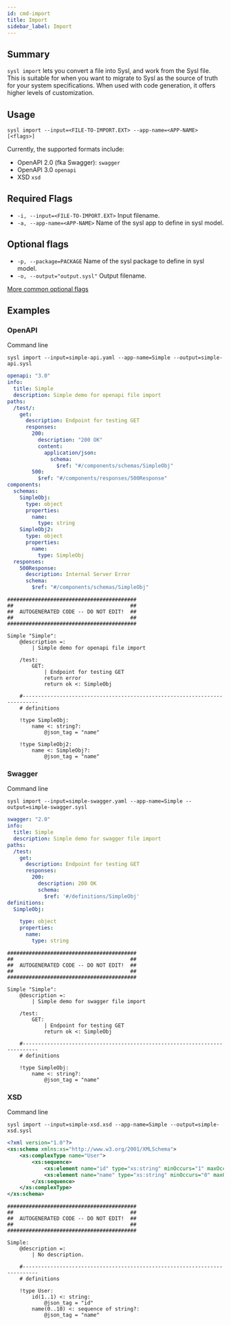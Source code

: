 ```yaml
---
id: cmd-import
title: Import
sidebar_label: Import
---
```


## Summary

`sysl import` lets you convert a file into Sysl, and work from the Sysl file. This is suitable for when you want to migrate to Sysl as the source of truth for your system specifications. When used with code generation, it offers higher levels of customization.

## Usage

```
sysl import --input=<FILE-TO-IMPORT.EXT> --app-name=<APP-NAME> [<flags>]
```

Currently, the supported formats include:

- OpenAPI 2.0 (fka Swagger): `swagger`
- OpenAPI 3.0 `openapi`
- XSD `xsd`

## Required Flags

- `-i, --input=<FILE-TO-IMPORT.EXT>` Input filename.
- `-a, --app-name=<APP-NAME>` Name of the sysl app to define in sysl model.

## Optional flags

- `-p, --package=PACKAGE` Name of the sysl package to define in sysl model.
- `-o, --output="output.sysl"` Output filename.

[More common optional flags](common-flags)

## Examples

### OpenAPI

Command line

```
sysl import --input=simple-api.yaml --app-name=Simple --output=simple-api.sysl
```

```yaml title="Input OpenAPI file: simple-api.yaml"
openapi: "3.0"
info:
  title: Simple
  description: Simple demo for openapi file import
paths:
  /test/:
    get:
      description: Endpoint for testing GET     
      responses:
        200:
          description: "200 OK"
          content:
            application/json:
              schema:
                $ref: "#/components/schemas/SimpleObj"
        500:
          $ref: "#/components/responses/500Response"
components:
  schemas:
    SimpleObj:
      type: object
      properties:
        name:
          type: string
    SimpleObj2:
      type: object
      properties:
        name:
          type: SimpleObj
  responses:
    500Response:
      description: Internal Server Error
      schema:
        $ref: "#/components/schemas/SimpleObj"
```

```sysl title="Output Sysl file: simple-api.sysl"
##########################################
##                                      ##
##  AUTOGENERATED CODE -- DO NOT EDIT!  ##
##                                      ##
##########################################

Simple "Simple":
    @description =:
        | Simple demo for openapi file import

    /test:
        GET:
            | Endpoint for testing GET
            return error
            return ok <: SimpleObj

    #---------------------------------------------------------------------------
    # definitions

    !type SimpleObj:
        name <: string?:
            @json_tag = "name"

    !type SimpleObj2:
        name <: SimpleObj?:
            @json_tag = "name"
```

### Swagger

Command line

```
sysl import --input=simple-swagger.yaml --app-name=Simple --output=simple-swagger.sysl
```

```yaml title="Input Swagger file: simple-swagger.yaml"
swagger: "2.0"
info:
  title: Simple
  description: Simple demo for swagger file import
paths:
  /test:
    get:
      description: Endpoint for testing GET    
      responses:
        200:
          description: 200 OK
          schema:
            $ref: '#/definitions/SimpleObj'
definitions:
  SimpleObj:

    type: object
    properties:
      name:
        type: string
```

```sysl title="Output Sysl file: simple-swagger.sysl"
##########################################
##                                      ##
##  AUTOGENERATED CODE -- DO NOT EDIT!  ##
##                                      ##
##########################################

Simple "Simple":
    @description =:
        | Simple demo for swagger file import

    /test:
        GET:
            | Endpoint for testing GET
            return ok <: SimpleObj

    #---------------------------------------------------------------------------
    # definitions

    !type SimpleObj:
        name <: string?:
            @json_tag = "name"
```

### XSD

Command line

```
sysl import --input=simple-xsd.xsd --app-name=Simple --output=simple-xsd.sysl
```

```xsd title="Input XSD file: simple-xsd.xsd"
<?xml version="1.0"?>
<xs:schema xmlns:xs="http://www.w3.org/2001/XMLSchema">
    <xs:complexType name="User">
        <xs:sequence>
            <xs:element name="id" type="xs:string" minOccurs="1" maxOccurs="1"/>
            <xs:element name="name" type="xs:string" minOccurs="0" maxOccurs="10"/>
        </xs:sequence>
    </xs:complexType>
</xs:schema>
```

```sysl title="Output Sysl file: simple-xsd.sysl"
##########################################
##                                      ##
##  AUTOGENERATED CODE -- DO NOT EDIT!  ##
##                                      ##
##########################################

Simple:
    @description =:
        | No description.

    #---------------------------------------------------------------------------
    # definitions

    !type User:
        id(1..1) <: string:
            @json_tag = "id"
        name(0..10) <: sequence of string?:
            @json_tag = "name"
```
